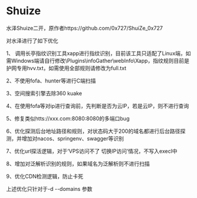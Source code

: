 # Shuize
水泽Shuize二开，原作者https://github.com/0x727/ShuiZe_0x727

对水泽进行了如下优化

1、  调用长亭指纹识别工具xapp进行指纹识别，目前该工具只适配了Linux端，如需Windows端请自行修改\Plugins\infoGather\webInfo\Xapp，指纹规则目前是护网专用hvv.txt，如需使用全部规则请修改为full.txt

2、不使用fofa、hunter等进行C端扫描

3、空间搜索引擎去除360 kuake

4、在使用fofa等对ip进行查询前，先判断是否为云IP，若是云IP，则不进行查询

5、修复类似htts://xxx.com:8080:8080的多端口bug

6、优化探测后台地址路径和规则，对状态码大于200的域名都进行后台路径探测，并增加对nacos、springenv、swagger等识别

7、优化url探活逻辑，对于‘VPS访问不了 切换IP访问’情况，不写入execl中

8、增加对泛解析识别的规则，如果域名为泛解析则不进行扫描

9、优化CDN检测逻辑，防止卡死

上述优化只针对于-d --domains 参数
